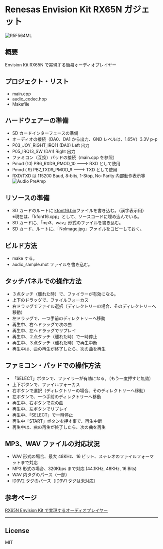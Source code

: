 Renesas Envision Kit RX65N ガジェット
=========
![R5F564ML](../RTK5RX65N.jpg)

## 概要
Envision Kit RX65N で実現する簡易オーディオプレイヤー
   
## プロジェクト・リスト
 - main.cpp
 - audio_codec.hpp
 - Makefile
   
## ハードウェアーの準備
 - SD カードインターフェースの準備
 - オーディオの接続（DA0、DA1 から出力、GND レベルは、1.65V）3.3V p-p
 - P03_JOY_RIGHT_IRQ11 (DA0) Left 出力
 - P05_IRQ13_SW (DA1) Right 出力
 - ファミコン（互換）パッドの接続（main.cpp を参照）
 - Pmod (10) PB6_RXD9_PMOD_10 ---> RXD として使用
 - Pmod ( 9) PB7_TXD9_PMOD_9  ---> TXD として使用
 - RXD/TXD は 115200 Baud, 8-bits, 1-Stop, No-Parity 内部動作表示等
![Audio PreAmp](RTK5_audio_amp.png)
   
## リソースの準備
 - SD カードのルートに [kfont16.bin](../graphics/kfont16.bin)ファイルを書き込む。（漢字表示用）   
 ※現在は、「kfont16.cpp」として、ソースコードに埋め込んでいる。
 - SD カードに、「mp3、wav」形式のファイルを書き込む。
 - SD カード、ルートに、「NoImage.jpg」ファイルをコピーしておく。
   
## ビルド方法
 - make する。
 - audio_sample.mot ファイルを書き込む。
   
## タッチパネルでの操作方法
 - ３点タッチ（離れた時）で、ファイラーが有効になる。
 - 上下のドラッグで、ファイルフォーカス
 - 右ドラッグでファイル選択（ディレクトリーの場合、そのディレクトリーへ移動）
 - 左ドラッグで、一つ手前のディレクトリーへ移動
 - 再生中、右へドラッグで次の曲
 - 再生中、左へドラッグでリプレイ
 - 再生中、２点タッチ（離れた時）で一時停止
 - 再生中、３点タッチ（離れた時）で再生中断
 - 再生中は、曲の再生が終了したら、次の曲を再生
   
## ファミコン・パッドでの操作方法
 - 「SELECT」ボタンで、ファイラーが有効になる。（もう一度押すと無効）
 - 上下ボタンで、ファイルフォーカス
 - 右ボタンで選択（ディレクトリーの場合、そのディレクトリーへ移動）
 - 左ボタンで、一つ手前のディレクトリーへ移動
 - 再生中、右ボタンで次の曲
 - 再生中、左ボタンでリプレイ
 - 再生中、「SELECT」で一時停止
 - 再生中「START」ボタンを押す事で、再生中断
 - 再生中は、曲の再生が終了したら、次の曲を再生
    
## MP3、WAV ファイルの対応状況
 - WAV 形式の場合、最大 48KHz、16 ビット、ステレオのファイルフォーマットまで対応
 - MP3 形式の場合、320Kbps まで対応 (44.1KHz, 48KHz, 16 Bits)
 - WAV 内タグのパース（一部）
 - ID3V2 タグのパース（ID3V1 タグは未対応）

## 参考ページ
   
[RX65N Envision Kit で実現するオーディオプレイヤー](http://www.rvf-rc45.net/wordpress/?p=2546)

-----
   
License
----

MIT
